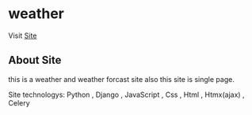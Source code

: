 # weather     

Visit [Site](https://weatherappdjango.pythonanywhere.com) 

## About Site
this is a weather and weather forcast site also this site is single page.

Site technologys:
  Python , Django , JavaScript , Css , Html , Htmx(ajax) , Celery
